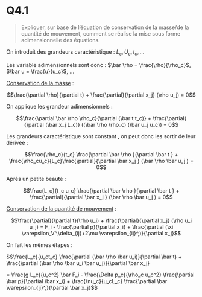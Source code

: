 # Q4.1

> Expliquer, sur base de l’équation de conservation de la masse/de la quantité de mouvement, comment se réalise la mise sous forme adimensionnelle des équations.

On introduit des grandeurs caractéristique : $L_c, U_c, t_c, ...$

Les variable adimensionnels sont donc : $\bar \rho = \frac{\rho}{\rho_c}$, $\bar u = \frac{u}{u_c}$, ...

[Conservation de la masse](../Notion/Conservation%20de%20la%20masse.md) :

$$\frac{\partial \rho}{\partial t} + \frac{\partial}{\partial x_j} (\rho u_j) = 0$$

On applique les grandeur adimensionnels :

$$\frac{\partial \bar \rho \rho_c}{\partial (\bar t t_c)} + \frac{\partial}{\partial (\bar x_j L_c)} ((\bar \rho \rho_c) (\bar u_j u_c)) = 0$$

Les grandeurs caractéristique sont constant , on peut donc les sortir de leur dérivée :

$$\frac{\rho_c}{t_c} \frac{\partial \bar \rho }{\partial \bar t } + \frac{\rho_cu_c}{L_c}\frac{\partial}{\partial \bar x_j } (\bar \rho \bar u_j ) = 0$$

Après un petite beauté :

$$\frac{L_c}{t_c u_c} \frac{\partial \bar \rho }{\partial \bar t } + \frac{\partial}{\partial \bar x_j } (\bar \rho \bar u_j ) = 0$$

[Conservation de la quantité de mouvement](../Notion/Conservation%20de%20la%20quantité%20de%20mouvement.md) :

$$\frac{\partial}{\partial t}(\rho u_i) + \frac{\partial}{\partial x_j} (\rho u_i u_j) = F_i - \frac{\partial p}{\partial x_i} + \frac{\partial (\xi \varepsilon_V^,\delta_{ij}+2\mu \varepsilon_{ij}^,)}{\partial x_j}$$

On fait les mêmes étapes :

$$\frac{L_c}{u_ct_c} \frac{\partial (\bar \rho \bar u_i)}{\partial \bar t} + \frac{\partial (\bar \rho \bar u_i \bar u_j)}{\partial \bar x_j}

= \frac{g L_c}{u_c^2} \bar F_i - \frac{\Delta p_c}{\rho_c u_c^2} \frac{\partial \bar p}{\partial \bar x_i} + \frac{\nu_c}{u_cL_c} \frac{\partial \bar \varepsilon_{ij}^,}{\partial \bar x_j}$$

